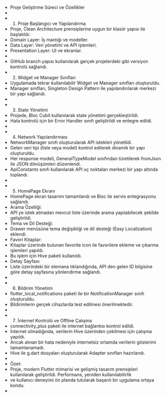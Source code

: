 -	 Proje Geliştirme Süreci ve Özellikler
-	
-	1. Proje Başlangıcı ve Yapılandırma
-	Proje, Clean Architecture prensiplerine uygun bir klasör yapısı ile başlatıldı:
-	Domain Layer: İş mantığı ve modeller.
-	Data Layer: Veri yönetimi ve API işlemleri.
-	Presentation Layer: UI ve ekranlar.
-	
-	GitHub branch yapısı kullanılarak gerçek projelerdeki gibi versiyon kontrolü sağlandı.
-	2. Widget ve Manager Sınıfları
-	Uygulamada tekrar kullanılabilir Widget ve Manager sınıfları oluşturuldu.
-	Manager sınıfları, Singleton Design Pattern ile yapılandırılarak merkezi bir yapı sağlandı.
-	
-	3. State Yönetimi
-	Projede, Bloc Cubit kullanılarak state yönetimi gerçekleştirildi.
-	Hata kontrolü için bir Error Handler sınıfı geliştirildi ve entegre edildi.
-	
-	4. Network Yapılandırması
-	NetworkManager sınıfı oluşturularak API istekleri yönetildi.
-	Gelen veri tipi (liste veya model) kontrol edilerek dinamik bir yapı oluşturuldu.
-	Her response modeli, GeneralTypeModel sınıfından türetilerek fromJson ile JSON dönüşümleri düzenlendi.
-	ApiConstants sınıfı kullanılarak API uç noktaları merkezi bir yapı altında toplandı.
-	
-	5. HomePage Ekranı
-	HomePage ekran tasarımı tamamlandı ve Bloc ile servis entegrasyonu sağlandı.
-	Arama Özelliği:
-	API ye istek atmadan mevcut liste üzerinde arama yapılabilecek şekilde geliştirildi.
-	Tema ve Dil Desteği:
-	Drawer menüsüne tema değişikliği ve dil desteği (Easy Localization) eklendi.
-	Favori Kitaplar:
-	Kitaplar üzerinde bulunan favorite icon ile favorilere ekleme ve çıkarma işlemleri yapıldı.
-	Bu işlem için Hive paketi kullanıldı.
-	Detay Sayfası:
-	Liste üzerindeki bir elemana tıklandığında, API den gelen ID bilgisine göre detay sayfasına yönlendirme sağlandı.
-	
-	6. Bildirim Yönetimi
-	flutter_local_notifications paketi ile bir NotificationManager sınıfı oluşturuldu.
-	Bildirimlerin gerçek cihazlarda test edilmesi önerilmektedir.
-	
-	7. İnternet Kontrolü ve Offline Çalışma
-	connectivity_plus paketi ile internet bağlantısı kontrol edildi.
-	İnternet olmadığında, verilerin Hive üzerinden çekilmesi için çalışma yapıldı.
-	Ancak alınan bir hata nedeniyle internetsiz ortamda verilerin gösterimi tamamlanamadı.
-	Hive ile g.dart dosyaları oluşturularak Adapter sınıfları hazırlandı.
-	
-	Özet:
-	Proje, modern Flutter mimarisi ve gelişmiş tasarım prensipleri kullanılarak geliştirildi. Performans, yeniden kullanılabilirlik
-	 ve kullanıcı deneyimi ön planda tutularak başarılı bir uygulama ortaya kondu.
-	


